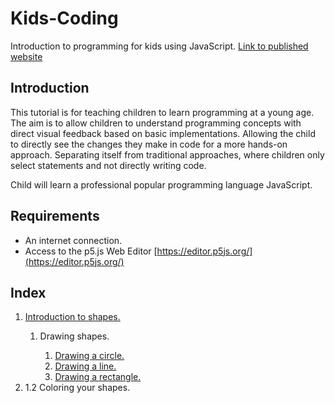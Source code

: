 # Kids-Coding
Introduction to programming for kids using JavaScript.
<a href="https://freak-a-zoid.github.io/Kids-Coding/">Link to published website</a>

## Introduction
This tutorial is for teaching children to learn programming at a young age. The aim is to allow children to understand programming concepts with direct visual feedback based on basic implementations. Allowing the child to directly see the changes they make in code for a more hands-on approach. Separating itself from traditional approaches, where children only select statements and not directly writing code.

Child will learn a professional popular programming language JavaScript.

## Requirements
- An internet connection.
- Access to the p5.js Web Editor [https://editor.p5js.org/](https://editor.p5js.org/)

## Index
<ol type="1">
    <li>
        <a href="/Kids-Coding/1.%20Introduction%20to%20shapes/" >Introduction to shapes.</a>
    </li>
    <ol type="1">
        <li>
            Drawing shapes.
        </li>
        <ol type="1">
          <li>
            <a href="/Kids-Coding/1.%20Introduction%20to%20shapes/Drawing%20shapes/1.1%20Drawing%20a%20circle">Drawing a circle.</a>
          </li>
          <li>
            <a href="/Kids-Coding/1.%20Introduction%20to%20shapes/Drawing%20shapes/1.2%20Drawing%20lines">Drawing a line.</a>
          </li>
          <li>
            <a href="/Kids-Coding/1.%20Introduction%20to%20shapes/Drawing%20shapes/1.3%20Drawing%20a%20rectangle">Drawing a rectangle.</a>
          </li>
        </ol>
    </ol>
    <li>
        1.2 Coloring your shapes.
    </li>
</ol>
